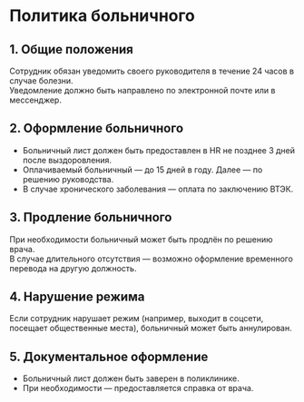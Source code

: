 # Политика больничного

## 1. Общие положения

Сотрудник обязан уведомить своего руководителя в течение 24 часов в случае болезни.  
Уведомление должно быть направлено по электронной почте или в мессенджер.

## 2. Оформление больничного

- Больничный лист должен быть предоставлен в HR не позднее 3 дней после выздоровления.
- Оплачиваемый больничный — до 15 дней в году. Далее — по решению руководства.
- В случае хронического заболевания — оплата по заключению ВТЭК.

## 3. Продление больничного

При необходимости больничный может быть продлён по решению врача.  
В случае длительного отсутствия — возможно оформление временного перевода на другую должность.

## 4. Нарушение режима

Если сотрудник нарушает режим (например, выходит в соцсети, посещает общественные места), больничный может быть аннулирован.

## 5. Документальное оформление

- Больничный лист должен быть заверен в поликлинике.
- При необходимости — предоставляется справка от врача.
